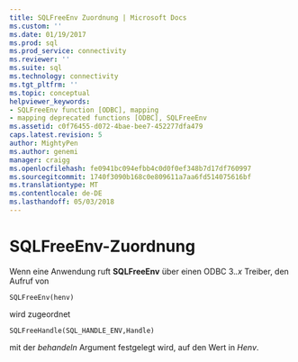 ```yaml
---
title: SQLFreeEnv Zuordnung | Microsoft Docs
ms.custom: ''
ms.date: 01/19/2017
ms.prod: sql
ms.prod_service: connectivity
ms.reviewer: ''
ms.suite: sql
ms.technology: connectivity
ms.tgt_pltfrm: ''
ms.topic: conceptual
helpviewer_keywords:
- SQLFreeEnv function [ODBC], mapping
- mapping deprecated functions [ODBC], SQLFreeEnv
ms.assetid: c0f76455-d072-4bae-bee7-452277dfa479
caps.latest.revision: 5
author: MightyPen
ms.author: genemi
manager: craigg
ms.openlocfilehash: fe0941bc094efbb4c0d0f0ef348b7d17df760997
ms.sourcegitcommit: 1740f3090b168c0e809611a7aa6fd514075616bf
ms.translationtype: MT
ms.contentlocale: de-DE
ms.lasthandoff: 05/03/2018
---
```

# <a name="sqlfreeenv-mapping"></a>SQLFreeEnv-Zuordnung
Wenn eine Anwendung ruft **SQLFreeEnv** über einen ODBC 3.*.x* Treiber, den Aufruf von  
  
```  
SQLFreeEnv(henv)   
```  
  
 wird zugeordnet  
  
```  
SQLFreeHandle(SQL_HANDLE_ENV,Handle)  
```  
  
 mit der *behandeln* Argument festgelegt wird, auf den Wert in *Henv*.
